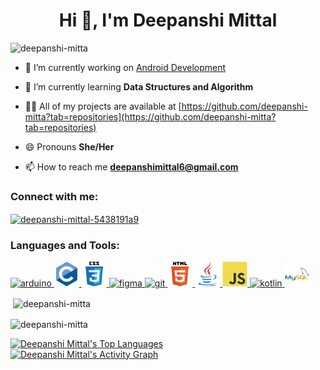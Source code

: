 <h1 align="center">Hi 👋, I'm Deepanshi Mittal</h1>
<p align="left"> <img src="https://komarev.com/ghpvc/?username=deepanshi-mitta&label=Profile%20views&color=0e75b6&style=flat" alt="deepanshi-mitta" /> </p>

- 🔭 I’m currently working on [Android Development](https://github.com/komal-bindal/CarpoolSystem)

- 🌱 I’m currently learning **Data Structures and Algorithm**

- 👨‍💻 All of my projects are available at [https://github.com/deepanshi-mitta?tab=repositories](https://github.com/deepanshi-mitta?tab=repositories)

- 😄 Pronouns **She/Her**

- 📫 How to reach me **deepanshimittal6@gmail.com**

<h3 align="left">Connect with me:</h3>
<p align="left">
<a href="https://www.linkedin.com/in/deepanshi-mittal-5438191a9/" target="blank"><img align="center" src="https://raw.githubusercontent.com/rahuldkjain/github-profile-readme-generator/master/src/images/icons/Social/linked-in-alt.svg" alt="deepanshi-mittal-5438191a9" height="30" width="40" /></a>
</p>

<h3 align="left">Languages and Tools:</h3>
<p align="left"> <a href="https://www.arduino.cc/" target="_blank"> <img src="https://cdn.worldvectorlogo.com/logos/arduino-1.svg" alt="arduino" width="40" height="40"/> </a> <a href="https://www.cprogramming.com/" target="_blank"> <img src="https://raw.githubusercontent.com/devicons/devicon/master/icons/c/c-original.svg" alt="c" width="40" height="40"/> </a> <a href="https://www.w3schools.com/css/" target="_blank"> <img src="https://raw.githubusercontent.com/devicons/devicon/master/icons/css3/css3-original-wordmark.svg" alt="css3" width="40" height="40"/> </a> <a href="https://www.figma.com/" target="_blank"> <img src="https://www.vectorlogo.zone/logos/figma/figma-icon.svg" alt="figma" width="40" height="40"/> </a> <a href="https://git-scm.com/" target="_blank"> <img src="https://www.vectorlogo.zone/logos/git-scm/git-scm-icon.svg" alt="git" width="40" height="40"/> </a> <a href="https://www.w3.org/html/" target="_blank"> <img src="https://raw.githubusercontent.com/devicons/devicon/master/icons/html5/html5-original-wordmark.svg" alt="html5" width="40" height="40"/> </a> <a href="https://www.java.com" target="_blank"> <img src="https://raw.githubusercontent.com/devicons/devicon/master/icons/java/java-original.svg" alt="java" width="40" height="40"/> </a> <a href="https://developer.mozilla.org/en-US/docs/Web/JavaScript" target="_blank"> <img src="https://raw.githubusercontent.com/devicons/devicon/master/icons/javascript/javascript-original.svg" alt="javascript" width="40" height="40"/> </a> <a href="https://kotlinlang.org" target="_blank"> <img src="https://www.vectorlogo.zone/logos/kotlinlang/kotlinlang-icon.svg" alt="kotlin" width="40" height="40"/> </a> <a href="https://www.mysql.com/" target="_blank"> <img src="https://raw.githubusercontent.com/devicons/devicon/master/icons/mysql/mysql-original-wordmark.svg" alt="mysql" width="40" height="40"/> </a> </p>

<p>&nbsp;<img align="center" src="https://github-readme-stats.vercel.app/api?username=deepanshi-mitta&show_icons=true&locale=en" alt="deepanshi-mitta" /></p>

<p><img align="center" src="https://github-readme-streak-stats.herokuapp.com/?user=deepanshi-mitta&" alt="deepanshi-mitta" /></p>
<a href="https://github.com/SubhamRaoniar28/github-readme-stats"><img alt="Deepanshi Mittal's Top Languages" src="https://github-readme-stats.vercel.app/api/top-langs/?username=deepanshi-mitta&langs_count=8&count_private=true&layout=compact&theme=react&hide_border=true&bg_color=0D1117" /></a>
  <br/>
  <a href="https://github.com/deepanshi-mitta/github-readme-activity-graph"><img alt="Deepanshi Mittal's Activity Graph" src="https://activity-graph.herokuapp.com/graph?username=deepanshi-mitta&bg_color=0D1117&color=5BCDEC&line=5BCDEC&point=FFFFFF&hide_border=true" /></a>

